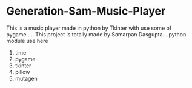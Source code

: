 # Generation-Sam-Music-Player
This is a music player made in python by Tkinter with use some of pygame......This project is totally made by Samarpan Dasgupta....python module use here 

1. time 
2. pygame 
3. tkinter 
4. pillow 
5. mutagen
